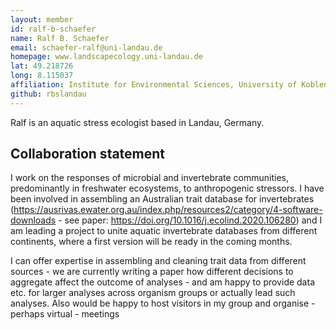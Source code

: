 ```yaml
---
layout: member
id: ralf-b-schaefer
name: Ralf B. Schaefer
email: schaefer-ralf@uni-landau.de
homepage: www.landscapecology.uni-landau.de
lat: 49.218726
long: 8.115037
affiliation: Institute for Environmental Sciences, University of Koblenz-Landau, Landau, Germany 
github: rbslandau
---
```


Ralf is an aquatic stress ecologist based in Landau, Germany.

## Collaboration statement
I work on the responses of microbial and invertebrate communities, predominantly in freshwater ecosystems, to anthropogenic stressors. I have been involved in assembling an Australian trait database for invertebrates (https://ausrivas.ewater.org.au/index.php/resources2/category/4-software-downloads - see paper: https://doi.org/10.1016/j.ecolind.2020.106280) and I am leading a project to unite aquatic invertebrate databases from different continents, where a first version will be ready in the coming months.

I can offer expertise in assembling and cleaning trait data from different sources - we are currently writing a paper how different decisions to aggregate affect the outcome of analyses - and am happy to provide data etc. for larger analyses across organism groups or actually lead such analyses. Also would be happy to host visitors in my group and organise - perhaps virtual - meetings
